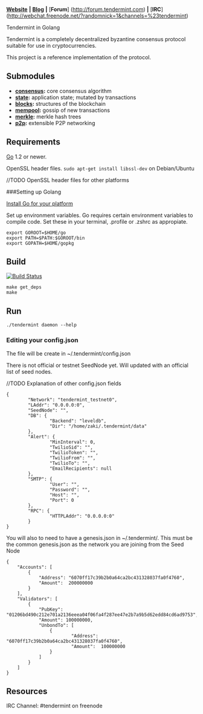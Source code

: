 [**Website**](http://tendermint.com) **|** 
[**Blog**](http://tendermint.com/posts/) **|**
[**Forum**] (http://forum.tendermint.com) **|**
[**IRC**] (http://webchat.freenode.net/?randomnick=1&channels=%23tendermint)

Tendermint in Golang

Tendermint is a completely decentralized byzantine consensus protocol suitable for use in cryptocurrencies.

This project is a reference implementation of the protocol.

## Submodules

* **[consensus](https://github.com/tendermint/tendermint/blob/master/consensus):** core consensus algorithm
* **[state](https://github.com/tendermint/tendermint/blob/master/state):** application state; mutated by transactions
* **[blocks](https://github.com/tendermint/tendermint/blob/master/blocks):** structures of the blockchain
* **[mempool](https://github.com/tendermint/tendermint/blob/master/mempool):** gossip of new transactions
* **[merkle](https://github.com/tendermint/tendermint/blob/master/merkle):** merkle hash trees
* **[p2p](https://github.com/tendermint/tendermint/blob/master/p2p):**  extensible P2P networking

## Requirements

[Go](http://golang.org) 1.2 or newer.

OpenSSL header files. `sudo apt-get install libssl-dev` on Debian/Ubuntu

//TODO OpenSSL header files for other platforms


###Setting up Golang

[Install Go for your platform](https://golang.org/doc/install)

Set up environment variables. Go requires certain environment variables to compile code. Set these in your terminal, .profile or .zshrc as appropiate.

```
export GOROOT=$HOME/go
export PATH=$PATH:$GOROOT/bin
export GOPATH=$HOME/gopkg
```

## Build

[![Build Status](https://drone.io/github.com/tendermint/tendermint/status.png)](https://drone.io/github.com/tendermint/tendermint/latest)

```
make get_deps
make
```

## Run

`./tendermint daemon --help`



### Editing your config.json

The file will be create in ~/.tendermint/config.json

There is not official or testnet SeedNode yet. Will updated with an official list of seed nodes.

//TODO Explanation of other config.json fields

```
{
        "Network": "tendermint_testnet0",
        "LAddr": "0.0.0.0:0",
        "SeedNode": "",
        "DB": {
                "Backend": "leveldb",
                "Dir": "/home/zaki/.tendermint/data"
        },
        "Alert": {
                "MinInterval": 0,
                "TwilioSid": "",
                "TwilioToken": "",
                "TwilioFrom": "",
                "TwilioTo": "",
                "EmailRecipients": null
        },
        "SMTP": {
                "User": "",
                "Password": "",
                "Host": "",
                "Port": 0
        },
        "RPC": {
                "HTTPLAddr": "0.0.0.0:0"
        }
}

```

You will also to need to have a genesis.json in ~/.tendermint/. This must be the common genesis.json as the network you are joining from the Seed Node

```
{
    "Accounts": [
        {
            "Address": "6070ff17c39b2b0a64ca2bc431328037fa0f4760",
            "Amount":  200000000
        }
    ],
    "Validators": [
        {
            "PubKey": "01206bd490c212e701a2136eeea04f06fa4f287ee47e2b7a9b5d62edd84cd6ad9753",
            "Amount": 100000000,
            "UnbondTo": [
                {
                        "Address": "6070ff17c39b2b0a64ca2bc431328037fa0f4760",
                        "Amount":  100000000
                }
            ]
        }
    ]
}
```

## Resources

IRC Channel: #tendermint on freenode
